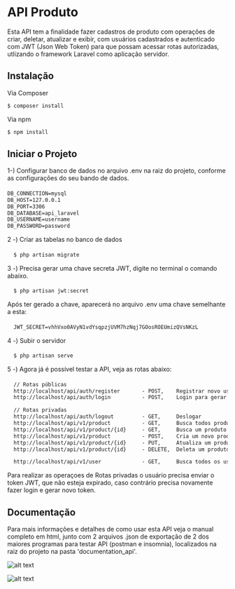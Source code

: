 # API Produto

Esta API tem a finalidade fazer cadastros de produto com operações de criar, deletar, atualizar e exibir, com usuários cadastrados e autenticado com JWT (Json Web Token) para que possam acessar rotas autorizadas, utlizando o framework Laravel como aplicação servidor.

## Instalação

Via Composer

``` bash
$ composer install
```

Via npm

``` bash
$ npm install
```
## Iniciar o Projeto

1-) Configurar banco de dados no arquivo .env na raiz do projeto, conforme as configurações do seu bando de dados.

#### 
``` txt
DB_CONNECTION=mysql
DB_HOST=127.0.0.1
DB_PORT=3306
DB_DATABASE=api_laravel
DB_USERNAME=username
DB_PASSWORD=password
```
2 -) Criar as tabelas no banco de dados

#### 
``` txt
  $ php artisan migrate
```

3 -) Precisa gerar uma chave secreta JWT, digite no terminal o comando abaixo. 

#### 
``` txt
  $ php artisan jwt:secret
```

Após ter gerado a chave, aparecerá no arquivo .env uma chave semelhante a esta:

#### 
``` txt
  JWT_SECRET=vhhVxo0AVyN1vdYsqpzjUVM7hzNqj7GOosROEUmizQVsNKzL
```

4 -) Subir o servidor 

#### 
``` txt
  $ php artisan serve
```

5 -) Agora já é possível testar a API, veja as rotas abaixo:

#### 
``` txt
  // Rotas públicas
  http://localhost/api/auth/register       - POST,    Registrar novo usuário
  http://localhost/api/auth/login          - POST,    Login para gerar token

  // Rotas privadas
  http://localhost/api/auth/logout         - GET,     Deslogar 
  http://localhost/api/v1/product          - GET,     Busca todos produtos
  http://localhost/api/v1/product/{id}     - GET,     Busca um produto pelo seu ID.
  http://localhost/api/v1/product          - POST,    Cria um novo produto
  http://localhost/api/v1/product/{id}     - PUT,     Atualiza um produto pelo seu ID.
  http://localhost/api/v1/product/{id}     - DELETE,  Deleta um produto pelo seu ID.

  http://localhost/api/v1/user             - GET,     Busca todos os usuários
```

Para realizar as operaçoes de Rotas privadas o usuário precisa enviar o token JWT, que não esteja expirado, caso contrário precisa novamente fazer login e gerar novo token.


## Documentação

Para mais informações e detalhes de como usar esta API veja o manual completo em html, junto com 2 arquivos .json de exportação de 2 dos maiores programas para testar API (postman e insomnia), localizados na raiz do projeto na pasta 'documentation_api'.

![alt text](https://github.com/wagnerGCastro/backend-challenge/blob/feature/06/documentation_api/1-manual.png)

![alt text](https://github.com/wagnerGCastro/backend-challenge/blob/feature/06/documentation_api/2-manual.png)